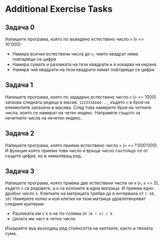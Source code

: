 # Additional Exercise Tasks

## Задача 0
Напишете програма, която по въведено естествено число `n` (`n` <= 10'000):
- Намира всички естествени числа до `n`, чиито квадрат няма повтарящи се цифри
- Намира сумата и разликата на тези квадрати и я изкарва на екрана
- Намира чий квадрати на тези квадрати нямат повтарящи се цифри

## Задача 1
Напишете програма, която по зададено естествено число `n` (`n` <= 1000) запазва следната редица в масив:
`1223334444...`, където `n` е броя на елементите запазени в масива. 
След това намерете броя на четните числа, които се намират на четен индекс.
Направете същото за нечетните числа на нечетен индекс.

## Задача 2
Напишете програма, която приема естествено число `n` (`n` <= 1'000'000). И функция която приема това число и връща число състоящо се от същите цифри, но в намаляващ ред.

## Задача 3
Напишете програма, която приема две естествени числа `n`и `m` (`n`, `m` <= 5), където `n` са редовете, а `m` са колоните в една матрица. И приема едно дробно число `k`. Клетките на матрицата трябва да в интервала от `(-10, 10)`
Намерете колко и кои клетки на тази матрица удовлетворяват следния критерии:
- Разликата им с `k` е не по-голяма от `(m + n) / k`
- Цялата им част е четно число

Изкарайте във възходящ ред стойнсотта на келтките, както и тяхната сума.